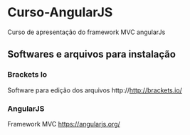 # Curso-AngularJS
Curso de apresentação do framework MVC angularJs

## Softwares e arquivos para instalação

### Brackets Io
Software para edição dos arquivos http://http://brackets.io/

### AngularJS
Framework MVC https://angularjs.org/
